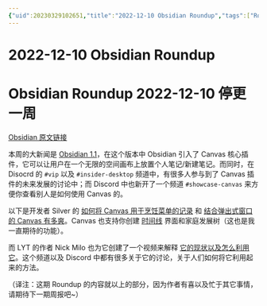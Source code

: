 ```yaml
---
{"uid":20230329102651,"title":"2022-12-10 Obsidian Roundup","tags":["Roundup"],"description":null,"author":"Bon","type":"other","draft":false,"editable":false,"modified":20230715003721,"aliases":[],"dg-publish":true,"permalink":"/lake-of-knowledge/01/obsidian/2022-12-10-obsidian-roundup/","dgPassFrontmatter":true}
---
```



# 2022-12-10 Obsidian Roundup

# Obsidian Roundup 2022-12-10 停更一周

[Obsidian 原文链接](https://www.obsidianroundup.org/2022-12-10/?ref=obsidian-roundup-newsletter)

本周的大新闻是 [Obsidian 1.1](https://forum.obsidian.md/t/obsidian-release-v1-1-0-insider-build/48954)，在这个版本中 Obsidian 引入了 Canvas 核心插件，它可以让用户在一个无限的空间画布上放置个人笔记/新建笔记。而同时，在 Disocrd 的 `#vip` 以及 `#insider-desktop` 频道中，有很多人参与到了 Canvas 插件的未来发展的讨论中；而 Discord 中也新开了一个频道 `#showcase-canvas` 来方便你查看别人是如何使用 Canvas 的。

以下是开发者 Silver 的 [如何将 Canvas 用于烹饪菜单的记录](https://discord.com/channels/686053708261228577/1050087185602334833/1050098060522422354) 和 [结合弹出式窗口的 Canvas 有多爽](https://discord.com/channels/686053708261228577/1050087185602334833/1050110374730530878)。Canvas 也支持你创建 [时间线](https://discord.com/channels/686053708261228577/1050087185602334833/1051104716840517713) 界面和家庭发展树（这也是我一直期待的功能）。

而 LYT 的作者 Nick Milo 也为它创建了一个视频来解释 [它的现状以及怎么利用它](https://www.youtube.com/watch?v=vLBd_ADeKIw)。这个频道以及 Discord 中都有很多关于它的讨论，关于人们如何将它利用起来的方法。

（译注：这期 Roundup 的内容就以上的部分，因为作者有喜以及忙于其它事情，请期待下一期周报吧~）
